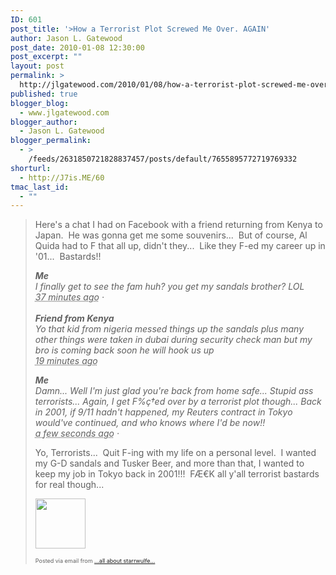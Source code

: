 ```yaml
---
ID: 601
post_title: '>How a Terrorist Plot Screwed Me Over. AGAIN'
author: Jason L. Gatewood
post_date: 2010-01-08 12:30:00
post_excerpt: ""
layout: post
permalink: >
  http://jlgatewood.com/2010/01/08/how-a-terrorist-plot-screwed-me-over-again/
published: true
blogger_blog:
  - www.jlgatewood.com
blogger_author:
  - Jason L. Gatewood
blogger_permalink:
  - >
    /feeds/2631850721828837457/posts/default/7655895772719769332
shorturl:
  - http://J7is.ME/60
tmac_last_id:
  - ""
---
```

><p></p>  <div>  <div>Here's a chat I had on Facebook with a friend returning from Kenya to Japan.  He was gonna get me some souvenirs...  But of course, Al Quida had to F that all up, didn't they...  Like they F-ed my career up in '01...  Bastards!!<p /> <a href="http://www.facebook.com/jason.gatewood" title="Jason Gatewood"></a>  <div>  <div><em><strong>Me</strong></em>  <div><em>I finally get to see the fam huh? you get my sandals brother? LOL</em></div>  </div>  <div><em><abbr title="Thu, 07 Jan 2010 09:34:37 -0800">37 minutes ago</abbr> · </em></div>  </div>  </div>  <div><em><br /><strong>Friend from Kenya</strong><br /></em>  <div>  <div>  <div><em>Yo that kid from nigeria messed things up the sandals plus many other things were taken in dubai during security check man but my bro is coming back soon he will hook us up</em></div>  </div>  <div><em><abbr title="Thu, 07 Jan 2010 09:52:33 -0800">19 minutes ago</abbr><p /> </em>  <div>  <div><em><strong>Me</strong></em>  <div><em>Damn... Well I'm just glad you're back from home safe... Stupid ass terrorists... Again, I get F%ç†ed over by a terrorist plot though... Back in 2001, if 9/11 hadn't happened, my Reuters contract in Tokyo would've continued, and who knows where I'd be now!!</em></div>  </div>  <div><em><abbr title="Thu, 07 Jan 2010 10:11:56 -0800">a few seconds ago</abbr> · </em><p />Yo, Terrorists...  Quit F-ing with my life on a personal level.  I wanted my G-D sandals and Tusker Beer, and more than that, I wanted to keep my job in Tokyo back in 2001!!!  FÆ€K all y'all terrorist bastards for real though...  <p /> <img src="http://posterous.com/getfile/files.posterous.com/starrwulfe/kbcvfmhxIHAsllafyJAclsjJwpsJyDpJvqpGogqfJiIokgekGJvDdamGdwIF/media_httpnt3ggphtcom_cemAd.jpg.scaled500.jpg" width="80" height="80" /> <br /></div>  </div>  </div>  </div>  </div>  </div><p style="font-size: 9px;">  Posted via email from <a href="http://starrwulfe.info/how-a-terrorist-plot-screwed-me-over-again">...all about starrwulfe...</a>  </p>